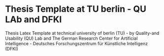 # Thesis Template at TU berlin - QU LAb and DFKI
Thesis Latex Template at technical university of berlin (TU) - by Quality-and Usability (QU) Lab and The German Research Center for Artificial Intelligence - Deutsches Forschungszentrum für Künstliche Intelligenz (DFKI)
 

